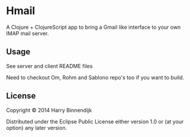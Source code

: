 # Hmail

A Clojure + ClojureScript app to bring a Gmail like interface to your own IMAP 
mail server.

## Usage

See server and client README files

Need to checkout Om, Rohm and Sablono repo's too if you want to build.

## License

Copyright © 2014 Harry Binnendijk

Distributed under the Eclipse Public License either version 1.0 or (at
your option) any later version.
